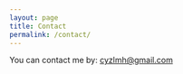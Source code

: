 ```yaml
---
layout: page
title: Contact
permalink: /contact/
---
```


You can contact me by: [cyzlmh@gmail.com](cyzlmh@gmail.com)

